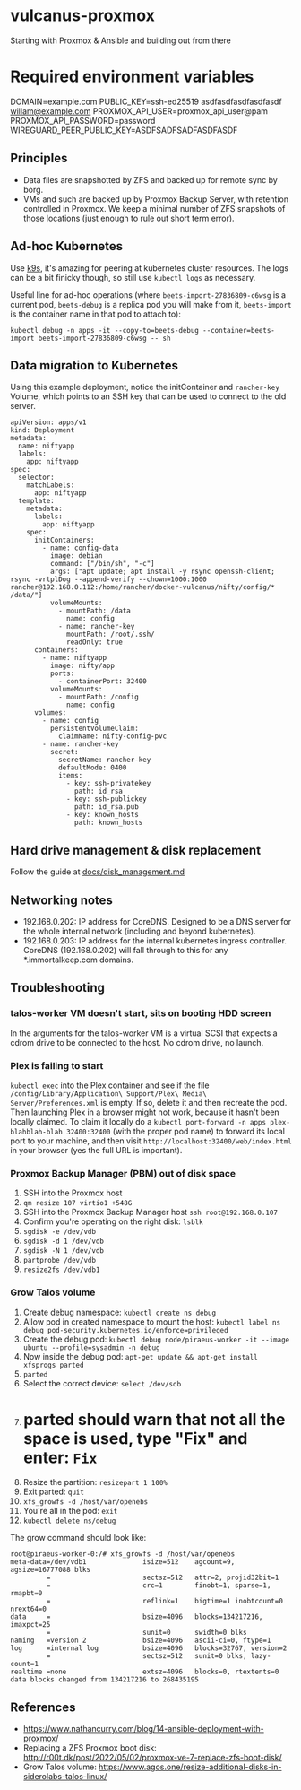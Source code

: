 # vulcanus-proxmox
Starting with Proxmox &amp; Ansible and building out from there


# Required environment variables
DOMAIN=example.com
PUBLIC_KEY=ssh-ed25519 asdfasdfasdfasdfasdf willam@example.com
PROXMOX_API_USER=proxmox_api_user@pam
PROXMOX_API_PASSWORD=password
WIREGUARD_PEER_PUBLIC_KEY=ASDFSADFSADFASDFASDF


## Principles

* Data files are snapshotted by ZFS and backed up for remote sync by borg.
* VMs and such are backed up by Proxmox Backup Server, with retention controlled in Proxmox.  We keep a minimal number of ZFS snapshots of those locations (just enough to rule out short term error).


## Ad-hoc Kubernetes

Use [k9s](https://k9scli.io/), it's amazing for peering at kubernetes cluster resources.  The logs can be a bit finicky though, so still use `kubectl logs` as necessary.

Useful line for ad-hoc operations (where `beets-import-27836809-c6wsg` is a current pod, `beets-debug` is a replica pod you will make from it, `beets-import` is the container name in that pod to attach to):

```
kubectl debug -n apps -it --copy-to=beets-debug --container=beets-import beets-import-27836809-c6wsg -- sh
```


## Data migration to Kubernetes

Using this example deployment, notice the initContainer and `rancher-key` Volume, which points to an SSH key that can be used to connect to the old server.

```
apiVersion: apps/v1
kind: Deployment
metadata:
  name: niftyapp
  labels:
    app: niftyapp
spec:
  selector:
    matchLabels:
      app: niftyapp
  template:
    metadata:
      labels:
        app: niftyapp
    spec:
      initContainers:
        - name: config-data
          image: debian
          command: ["/bin/sh", "-c"]
          args: ["apt update; apt install -y rsync openssh-client; rsync -vrtplDog --append-verify --chown=1000:1000 rancher@192.168.0.112:/home/rancher/docker-vulcanus/nifty/config/* /data/"]
          volumeMounts:
            - mountPath: /data
              name: config
            - name: rancher-key
              mountPath: /root/.ssh/
              readOnly: true
      containers:
        - name: niftyapp
          image: nifty/app
          ports:
            - containerPort: 32400
          volumeMounts:
            - mountPath: /config
              name: config
      volumes:
        - name: config
          persistentVolumeClaim:
            claimName: nifty-config-pvc
        - name: rancher-key
          secret:
            secretName: rancher-key
            defaultMode: 0400
            items:
              - key: ssh-privatekey
                path: id_rsa
              - key: ssh-publickey
                path: id_rsa.pub
              - key: known_hosts
                path: known_hosts
```

## Hard drive management & disk replacement

Follow the guide at [docs/disk_management.md](docs/disk_management.md)

## Networking notes

* 192.168.0.202: IP address for CoreDNS.  Designed to be a DNS server for the whole internal network (including and beyond kubernetes).
* 192.168.0.203: IP address for the internal kubernetes ingress controller.  CoreDNS (192.168.0.202) will fall through to this for any *.immortalkeep.com domains.


## Troubleshooting

### talos-worker VM doesn't start, sits on booting HDD screen

In the arguments for the talos-worker VM is a virtual SCSI that expects a cdrom drive to be connected to the host.  No cdrom drive, no launch.


### Plex is failing to start

`kubectl exec` into the Plex container and see if the file `/config/Library/Application\ Support/Plex\ Media\ Server/Preferences.xml` is empty.  If so, delete it and then recreate the pod.  Then launching Plex in a browser might not work, because it hasn't been locally claimed.  To claim it locally do a `kubectl port-forward -n apps plex-blahblah-blah 32400:32400` (with the proper pod name) to forward its local port to your machine, and then visit `http://localhost:32400/web/index.html` in your browser (yes the full URL is important).


### Proxmox Backup Manager (PBM) out of disk space

1. SSH into the Proxmox host
2. `qm resize 107 virtio1 +548G`
3. SSH into the Proxmox Backup Manager host `ssh root@192.168.0.107`
4. Confirm you're operating on the right disk: `lsblk`
5. `sgdisk -e /dev/vdb`
6. `sgdisk -d 1 /dev/vdb`
7. `sgdisk -N 1 /dev/vdb`
8. `partprobe /dev/vdb`
9. `resize2fs /dev/vdb1`

### Grow Talos volume
1. Create debug namespace: `kubectl create ns debug`
2. Allow pod in created namespace to mount the host: `kubectl label ns debug pod-security.kubernetes.io/enforce=privileged`
3. Create the debug pod: `kubectl debug node/piraeus-worker -it --image ubuntu --profile=sysadmin -n debug`
4. Now inside the debug pod: `apt-get update && apt-get install xfsprogs parted`
5. `parted`
6. Select the correct device: `select /dev/sdb`
7. # parted should warn that not all the space is used, type "Fix" and enter: `Fix`
8. Resize the partition: `resizepart 1 100%`
9. Exit parted: `quit`
10. `xfs_growfs -d /host/var/openebs`
11. You're all in the pod: `exit`
12. `kubectl delete ns/debug`

The grow command should look like:
```
root@piraeus-worker-0:/# xfs_growfs -d /host/var/openebs
meta-data=/dev/vdb1              isize=512    agcount=9, agsize=16777088 blks
         =                       sectsz=512   attr=2, projid32bit=1
         =                       crc=1        finobt=1, sparse=1, rmapbt=0
         =                       reflink=1    bigtime=1 inobtcount=0 nrext64=0
data     =                       bsize=4096   blocks=134217216, imaxpct=25
         =                       sunit=0      swidth=0 blks
naming   =version 2              bsize=4096   ascii-ci=0, ftype=1
log      =internal log           bsize=4096   blocks=32767, version=2
         =                       sectsz=512   sunit=0 blks, lazy-count=1
realtime =none                   extsz=4096   blocks=0, rtextents=0
data blocks changed from 134217216 to 268435195
```

## References
* https://www.nathancurry.com/blog/14-ansible-deployment-with-proxmox/
* Replacing a ZFS Proxmox boot disk: http://r00t.dk/post/2022/05/02/proxmox-ve-7-replace-zfs-boot-disk/
* Grow Talos volume: https://www.agos.one/resize-additional-disks-in-siderolabs-talos-linux/
